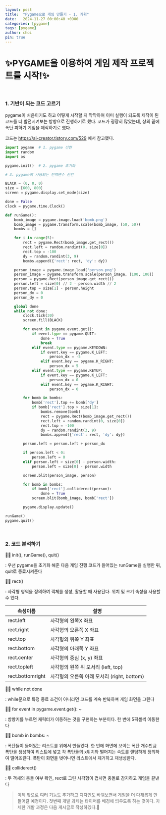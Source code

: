 ```yaml
---
layout: post
title:  "Pygame으로 게임 만들기 - 1. 기획"
date:   2024-11-27 00:00:40 +0900
categories: [pygame]
tags: [pygame]
author: choi
pin: true
---
```


# ✨PYGAME을 이용하여 게임 제작 프로젝트를 시작!✨
&nbsp;

### 1. 기반이 되는 코드 고르기

 pygame이 처음이기도 하고 어떻게 시작할 지 막막하여 이미 실행이 되도록 제작이 된 코드를 더 발전시켜보는 방향으로 진행하기로 했다. 코드가 굉장히 많았는데, 상의 끝에 폭탄 피하기 게임을 제작하기로 했다. 

코드는 <https://ai-creator.tistory.com/529> 에서 참고했다.

```python
import pygame  # 1. pygame 선언
import random
import os

pygame.init()  # 2. pygame 초기화

# 3. pygame에 사용되는 전역변수 선언

BLACK = (0, 0, 0)
size = [600, 800]
screen = pygame.display.set_mode(size)

done = False
clock = pygame.time.Clock()

def runGame():
    bomb_image = pygame.image.load('bomb.png')
    bomb_image = pygame.transform.scale(bomb_image, (50, 50))
    bombs = []

    for i in range(5):
        rect = pygame.Rect(bomb_image.get_rect())
        rect.left = random.randint(0, size[0])
        rect.top = -100
        dy = random.randint(3, 9)
        bombs.append({'rect': rect, 'dy': dy})

    person_image = pygame.image.load('person.png')
    person_image = pygame.transform.scale(person_image, (100, 100))
    person = pygame.Rect(person_image.get_rect())
    person.left = size[0] // 2 - person.width // 2
    person.top = size[1] - person.height
    person_dx = 0
    person_dy = 0

    global done
    while not done:
        clock.tick(30)
        screen.fill(BLACK)

        for event in pygame.event.get():
            if event.type == pygame.QUIT:
                done = True
                break
            elif event.type == pygame.KEYDOWN:
                if event.key == pygame.K_LEFT:
                    person_dx = -5
                elif event.key == pygame.K_RIGHT:
                    person_dx = 5
            elif event.type == pygame.KEYUP:
                if event.key == pygame.K_LEFT:
                    person_dx = 0
                elif event.key == pygame.K_RIGHT:
                    person_dx = 0

        for bomb in bombs:
            bomb['rect'].top += bomb['dy']
            if bomb['rect'].top > size[1]:
                bombs.remove(bomb)
                rect = pygame.Rect(bomb_image.get_rect())
                rect.left = random.randint(0, size[0])
                rect.top = -100
                dy = random.randint(3, 9)
                bombs.append({'rect': rect, 'dy': dy})

        person.left = person.left + person_dx

        if person.left < 0:
            person.left = 0
        elif person.left > size[0] - person.width:
            person.left = size[0] - person.width

        screen.blit(person_image, person)

        for bomb in bombs:
            if bomb['rect'].colliderect(person):
                done = True
            screen.blit(bomb_image, bomb['rect'])

        pygame.display.update()

runGame()
pygame.quit()
```
&nbsp;
&nbsp;
### 2. 코드 분석하기

👩‍💻 init(), runGame(), quit()

: 우선 pygame을 초기화 해준 다음 게임 진행 코드가 들어있는 runGame을 실행한 뒤, quit로 종료시켜준다

👩‍💻 rect()

: 사각형 영역을 정의하여 객체를 생성, 활용할 때 사용된다. 위치 및 크기 속성을 사용할 수 있다.

| 속성이름  | 설명 |
| --- | --- |
| rect.left | 사각형의 왼쪽X 좌표 |
| rect.right | 사각형의 오른쪽 X 좌표 |
| rect.top | 사각형의 위쪽 Y 좌표 |
| rect.bottom | 사각형의 아래쪽 Y 좌표 |
| rect.center | 사각형의 중심 (x, y) 좌표 |
| rect.topleft | 사각형의 왼쪽 위 모서리 (left, top) |
| rect.bottomright | 사각형의 오른쪽 아래 모서리 (right, bottom) |

👩‍💻 while not done

: while문으로 특정 종료 조건이 아니라면 코드를 계속 반복하며 게임 화면을 그린다

👩‍💻 for event in pygame.event.get(): ~

: 방향키를 누르면 캐릭터가 이동하는 것을 구현하는 부분이다. 한 번에 5픽셀씩 이동한다

👩‍💻 bomb in bombs: ~

: 폭탄들이 들어있는 리스트를 위에서 만들었다. 한 번에 화면에 보이는 폭탄 개수만큼 폭탄을 생성하여 리스트에 넣고 각 폭탄들의 x위치와 떨어지는 속도를 랜덤하게 정의하여 떨어뜨린다. 폭탄이 화면을 벗어나면 리스트에서 제거하고 재생성한다.

👩‍💻 colliderect()

: 두 객체의 충돌 여부 확인, rect로 그린 사각형이 겹치면 충돌로 감지하고 게임을 끝낸다
&nbsp;
&nbsp;
&nbsp;
> 이제 앞으로 여러 기능도 추가하고 디자인도 바꿔보면서 게임을 더 다채롭게 만들어갈 예정이다. 첫번째 개발 과제는 타이머를 배경에 띄우도록 하는 것이다. 자세한 개발 과정은 다음 게시글로 작성하겠다.👋